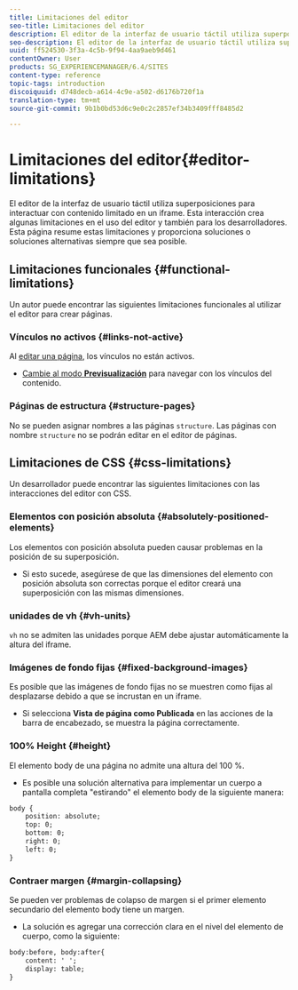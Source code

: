 ```yaml
---
title: Limitaciones del editor
seo-title: Limitaciones del editor
description: El editor de la interfaz de usuario táctil utiliza superposiciones para interactuar con contenido limitado en un iframe. Esta interacción crea algunas limitaciones en el uso del editor y también para los desarrolladores.
seo-description: El editor de la interfaz de usuario táctil utiliza superposiciones para interactuar con contenido limitado en un iframe. Esta interacción crea algunas limitaciones en el uso del editor y también para los desarrolladores.
uuid: ff524530-3f3a-4c5b-9f94-4aa9aeb9d461
contentOwner: User
products: SG_EXPERIENCEMANAGER/6.4/SITES
content-type: reference
topic-tags: introduction
discoiquuid: d748decb-a614-4c9e-a502-d6176b720f1a
translation-type: tm+mt
source-git-commit: 9b1b0bd53d6c9e0c2c2857ef34b3409fff8485d2

---
```



# Limitaciones del editor{#editor-limitations}

El editor de la interfaz de usuario táctil utiliza superposiciones para interactuar con contenido limitado en un iframe. Esta interacción crea algunas limitaciones en el uso del editor y también para los desarrolladores. Esta página resume estas limitaciones y proporciona soluciones o soluciones alternativas siempre que sea posible.

## Limitaciones funcionales {#functional-limitations}

Un autor puede encontrar las siguientes limitaciones funcionales al utilizar el editor para crear páginas.

### Vínculos no activos {#links-not-active}

Al [editar una página](/help/sites-authoring/editing-content.md), los vínculos no están activos.

* [Cambie al modo **Previsualización**](/help/sites-authoring/editing-content.md#preview-mode) para navegar con los vínculos del contenido.

### Páginas de estructura {#structure-pages}

No se pueden asignar nombres a las páginas `structure`. Las páginas con nombre `structure` no se podrán editar en el editor de páginas.

## Limitaciones de CSS {#css-limitations}

Un desarrollador puede encontrar las siguientes limitaciones con las interacciones del editor con CSS.

### Elementos con posición absoluta {#absolutely-positioned-elements}

Los elementos con posición absoluta pueden causar problemas en la posición de su superposición.

* Si esto sucede, asegúrese de que las dimensiones del elemento con posición absoluta son correctas porque el editor creará una superposición con las mismas dimensiones.

### unidades de vh {#vh-units}

`vh` no se admiten las unidades porque AEM debe ajustar automáticamente la altura del iframe.

### Imágenes de fondo fijas {#fixed-background-images}

Es posible que las imágenes de fondo fijas no se muestren como fijas al desplazarse debido a que se incrustan en un iframe.

* Si selecciona **Vista de página como Publicada** en las acciones de la barra de encabezado, se muestra la página correctamente.

### 100% Height {#height}

El elemento body de una página no admite una altura del 100 %.

* Es posible una solución alternativa para implementar un cuerpo a pantalla completa &quot;estirando&quot; el elemento body de la siguiente manera:

```xml
body {
    position: absolute;
    top: 0;
    bottom: 0;
    right: 0;
    left: 0;
}
```

### Contraer margen {#margin-collapsing}

Se pueden ver problemas de colapso de margen si el primer elemento secundario del elemento body tiene un margen.

* La solución es agregar una corrección clara en el nivel del elemento de cuerpo, como la siguiente:

```xml
body:before, body:after{
    content: ' ';
    display: table;
}
```

